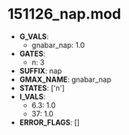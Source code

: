 # 151126_nap.mod

- **G_VALS**:
  - gnabar_nap: 1.0
- **GATES**:
  - n: 3
- **SUFFIX**: nap
- **GMAX_NAME**: gnabar_nap
- **STATES**: ['n']
- **I_VALS**:
  - 6.3: 1.0
  - 37: 1.0
- **ERROR_FLAGS**: []
